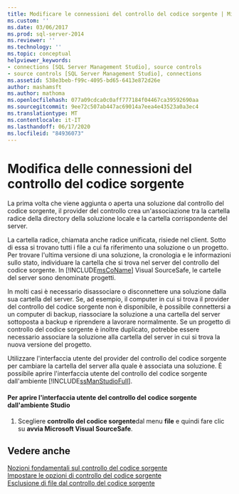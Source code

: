 ```yaml
---
title: Modificare le connessioni del controllo del codice sorgente | Microsoft Docs
ms.custom: ''
ms.date: 03/06/2017
ms.prod: sql-server-2014
ms.reviewer: ''
ms.technology: ''
ms.topic: conceptual
helpviewer_keywords:
- connections [SQL Server Management Studio], source controls
- source controls [SQL Server Management Studio], connections
ms.assetid: 538e3beb-f99c-4095-bd65-6413e872d26e
author: mashamsft
ms.author: mathoma
ms.openlocfilehash: 077a09cdca0c0aff777184f04467ca39592690aa
ms.sourcegitcommit: 9ee72c507ab447ac69014a7eea4e43523a0a3ec4
ms.translationtype: MT
ms.contentlocale: it-IT
ms.lasthandoff: 06/17/2020
ms.locfileid: "84936073"
---
```

# <a name="change-source-control-connections"></a>Modifica delle connessioni del controllo del codice sorgente
  La prima volta che viene aggiunta o aperta una soluzione dal controllo del codice sorgente, il provider del controllo crea un'associazione tra la cartella radice della directory della soluzione locale e la cartella corrispondente del server.  
  
 La cartella radice, chiamata anche radice unificata, risiede nel client. Sotto di essa si trovano tutti i file a cui fa riferimento una soluzione o un progetto. Per trovare l'ultima versione di una soluzione, la cronologia e le informazioni sullo stato, individuare la cartella che si trova nel server del controllo del codice sorgente. In [!INCLUDE[msCoName](../includes/msconame-md.md)] Visual SourceSafe, le cartelle del server sono denominate progetti.  
  
 In molti casi è necessario disassociare o disconnettere una soluzione dalla sua cartella del server. Se, ad esempio, il computer in cui si trova il provider del controllo del codice sorgente non è disponibile, è possibile connettersi a un computer di backup, riassociare la soluzione a una cartella del server sottoposta a backup e riprendere a lavorare normalmente. Se un progetto di controllo del codice sorgente è inoltre duplicato, potrebbe essere necessario associare la soluzione alla cartella del server in cui si trova la nuova versione del progetto.  
  
 Utilizzare l'interfaccia utente del provider del controllo del codice sorgente per cambiare la cartella del server alla quale è associata una soluzione. È possibile aprire l'interfaccia utente del controllo del codice sorgente dall'ambiente [!INCLUDE[ssManStudioFull](../includes/ssmanstudiofull-md.md)].  
  
#### <a name="to-open-the-source-control-user-interface-from-the-studio-environment"></a>Per aprire l'interfaccia utente del controllo del codice sorgente dall'ambiente Studio  
  
1.  Scegliere **controllo del codice sorgente**dal menu **file** e quindi fare clic su **avvia Microsoft Visual SourceSafe**.  
  
## <a name="see-also"></a>Vedere anche  
 [Nozioni fondamentali sul controllo del codice sorgente](../../2014/database-engine/source-control-basics.md)   
 [Impostare le opzioni di controllo del codice sorgente](../../2014/database-engine/set-source-control-options.md)   
 [Esclusione di file dal controllo del codice sorgente](../../2014/database-engine/exclude-files-from-source-control.md)  
  
  
